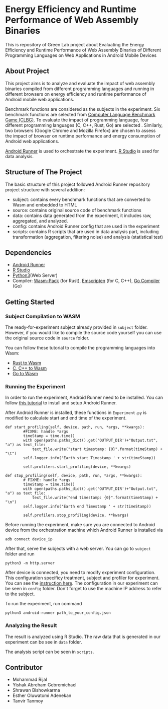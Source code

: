 #  Energy Efficiency and Runtime Performance of Web Assembly Binaries

This is repository of Green Lab project about Evaluating the Energy Efficiency and Runtime Performance of Web Assembly Binaries of Different Programming Languages on Web Applications in Android Mobile Devices

## About Project

This project aims is to analyze and evaluate the impact of web assembly binaries compiled from different programming languages and running in different browsers on energy efficiency and runtime performance of Android mobile web applications.

Benchmark functions are considered as the subjects in the experiment. Six benchmark functions are selected from [Computer Language Benchmark Game (CLBG)](https://benchmarksgame-team.pages.debian.net/benchmarksgame/index.html). To evaluate the impact of programming language, four different programming languages (C, C++, Rust, Go) are selected . Similarly, two browsers (Google Chrome and Mozilla Firefox) are chosen to assess the impact of browser on runtime performance and energy consumption of Android web applications.

[Android Runner](https://github.com/S2-group/android-runner/tree/master/AndroidRunner) is used to orchestrate the experiment. [R Studio](https://posit.co/) is used for data analysis. 

## Structure of The Project
The basic structure of this project followed Android Runner repository project structure with several addition: 

- subject: contains every benchmark functions that are converted to Wasm and embedded to HTML
- source: contains original source code of benchmark functions
- data: contains data generated from the experiment, it includes raw, aggregated, and analyzed. 
- config: contains Android Runner config that are used in the experiment
- scripts: contains R scripts that are used in data analysis part, including transformation (aggregation, filtering noise) and analysis (statistical test)

## Dependencies
- [Android Runner](https://github.com/S2-group/android-runner/tree/master/AndroidRunner)
- [R Studio](https://posit.co/download/rstudio-desktop/)
- [Python3](https://www.python.org/downloads/)(Web Server)
- Compiler: [Wasm-Pack](https://github.com/rustwasm/wasm-pack) (for Rust), [Emscripten](https://emscripten.org/docs/getting_started/downloads.html) (for C, C++), [Go Compiler](https://pkg.go.dev/cmd/compile) (Go)

## Getting Started

### Subject Compilation to WASM

The ready-for-experiment subject already provided in `subject` folder. However, if you would like to compile the source code yourself you can use the original source code in `source` folder. 

You can follow these tutorial to compile the programming languages into Wasm:
- [Rust to Wasm](https://developer.mozilla.org/en-US/docs/WebAssembly/Rust_to_wasm)
- [C, C++ to Wasm](https://developer.mozilla.org/en-US/docs/WebAssembly/C_to_wasm)
- [Go to Wasm](https://golangbot.com/webassembly-using-go/)

### Running the Experiment

In order to run the experiment, Android Runner need to be installed. You can follow [this tutorial](https://github.com/S2-group/android-runner/blob/master/CONTRIBUTING.md) to install and setup Android Runner. 

After Android Runner is installed, these functions in `Experiment.py` is modified to calculate start and end time of the experiment.
```
def start_profiling(self, device, path, run, *args, **kwargs):
        #FIXME: handle *args
        timeStamp = time.time()
        with open(paths.paths_dict().get('OUTPUT_DIR')+"Output.txt", "a") as text_file:
            text_file.write("start timestamp: {0}".format(timeStamp) + "\t") 
        self.logger.info('Earth start Timestamp ' + str(timeStamp))

        self.profilers.start_profiling(device, **kwargs)

def stop_profiling(self, device, path, run, *args, **kwargs):
        # FIXME: handle *args
        timeStamp = time.time()
        with open(paths.paths_dict().get('OUTPUT_DIR')+"Output.txt", "a") as text_file:
            text_file.write("end timestamp: {0}".format(timeStamp) + "\n") 
        self.logger.info('Earth end Timestamp ' + str(timeStamp))

        self.profilers.stop_profiling(device, **kwargs)
```

Before running the experiment, make sure you are connected to Android device from the orchestration machine which Android Runner is installed via
```
adb connect device_ip
``` 

After that, serve the subjects with a web server. You can go to `subject` folder and run 
```
python3 -m http.server
```

After device is connected, you need to modify experiment configuration. This configuration specificy treatment, subject and profiler for experiment. You can see the [instruction here](https://github.com/S2-group/android-runner). The configuration in our experiment can be seen in `config` folder. Don't forget to use the machine IP address to refer to the subject. 

To run the experiment, run command
```
python3 android-runner path_to_your_config.json
```

### Analyzing the Result

The result is analyzed using R Studio. The raw data that is generated in our experiment can be see in `data` folder. 

The analysis script can be seen in `scripts`. 

## Contributor
- Mohammad Rijal
- Yishak Abreham Gebremichael
- Shrawan Bishowkarma
- Esther Oluwatomi Adenekan
- Tanvir Tanmoy
